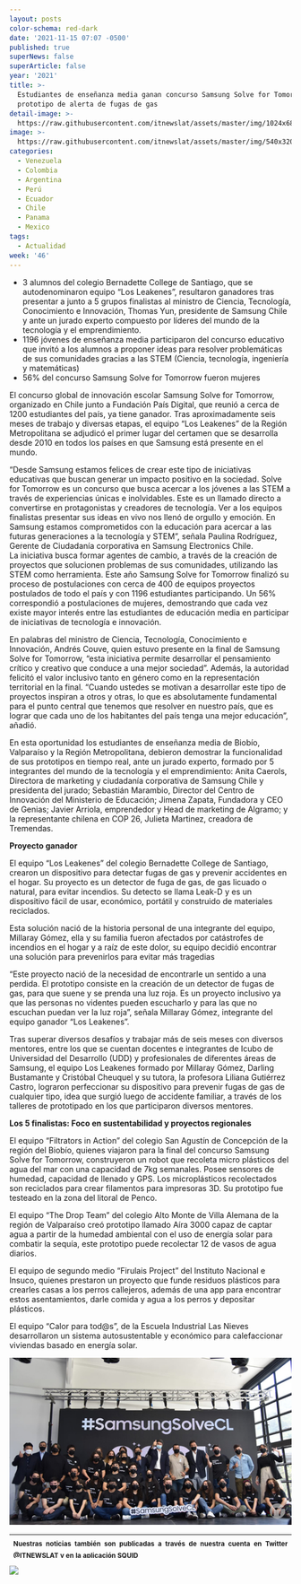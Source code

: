 ```yaml
---
layout: posts
color-schema: red-dark
date: '2021-11-15 07:07 -0500'
published: true
superNews: false
superArticle: false
year: '2021'
title: >-
  Estudiantes de enseñanza media ganan concurso Samsung Solve for Tomorrow con
  prototipo de alerta de fugas de gas 
detail-image: >-
  https://raw.githubusercontent.com/itnewslat/assets/master/img/1024x680/SamsungSolveCl-g.jpg
image: >-
  https://raw.githubusercontent.com/itnewslat/assets/master/img/540x320/SamsungSolveCl-p.jpg
categories:
  - Venezuela
  - Colombia
  - Argentina
  - Perú
  - Ecuador
  - Chile
  - Panama
  - Mexico
tags:
  - Actualidad
week: '46'
---
```

- 3 alumnos del colegio Bernadette College de Santiago, que se autodenominaron equipo “Los Leakenes”, resultaron ganadores tras presentar a junto a 5 grupos finalistas al ministro de Ciencia, Tecnología, Conocimiento e Innovación, Thomas Yun, presidente de Samsung Chile y ante un jurado experto compuesto por líderes del mundo de la tecnología y el emprendimiento.
- 1196 jóvenes de enseñanza media participaron del concurso educativo que invitó a los alumnos a proponer ideas para resolver problemáticas de sus comunidades gracias a las STEM (Ciencia, tecnología, ingeniería y matemáticas) 
- 56% del concurso Samsung Solve for Tomorrow fueron mujeres

El concurso global de innovación escolar Samsung Solve for Tomorrow, organizado en Chile junto a Fundación País Digital, que reunió a cerca de 1200 estudiantes del país, ya tiene ganador. Tras aproximadamente seis meses de trabajo y diversas etapas, el equipo “Los Leakenes” de la Región Metropolitana se adjudicó el primer lugar del certamen que se desarrolla desde 2010 en todos los países en que Samsung está presente en el mundo. 
 
“Desde Samsung estamos felices de crear este tipo de iniciativas educativas que buscan generar un impacto positivo en la sociedad. Solve for Tomorrow es un concurso que busca acercar a los jóvenes a las STEM a través de experiencias únicas e inolvidables. Este es un llamado directo a convertirse en protagonistas y creadores de tecnología. Ver a los equipos finalistas presentar sus ideas en vivo nos llenó de orgullo y emoción. En Samsung estamos comprometidos con la educación para acercar a las futuras generaciones a la tecnología y STEM”, señala Paulina Rodríguez, Gerente de Ciudadanía corporativa en Samsung Electronics Chile.  
La iniciativa busca formar agentes de cambio, a través de la creación de proyectos que solucionen problemas de sus comunidades, utilizando las STEM como herramienta. Este año Samsung Solve for Tomorrow finalizó su proceso de postulaciones con cerca de 400 de equipos proyectos postulados de todo el país y con 1196 estudiantes participando. Un 56% correspondió a postulaciones de mujeres, demostrando que cada vez existe mayor interés entre las estudiantes de educación media en participar de iniciativas de tecnología e innovación. 

En palabras del ministro de Ciencia, Tecnología, Conocimiento e Innovación, Andrés Couve, quien estuvo presente en la final de Samsung Solve for Tomorrow, “esta iniciativa permite desarrollar el pensamiento crítico y creativo que conduce a una mejor sociedad”. Además, la autoridad felicitó el valor inclusivo tanto en género como en la representación territorial en la final. “Cuando ustedes se motivan a desarrollar este tipo de proyectos inspiran a otros y otras, lo que es absolutamente fundamental para el punto central que tenemos que resolver en nuestro país, que es lograr que cada uno de los habitantes del país tenga una mejor educación”, añadió.

En esta oportunidad los estudiantes de enseñanza media de Biobío, Valparaíso y la Región Metropolitana, debieron demostrar la funcionalidad de sus prototipos en tiempo real, ante un jurado experto, formado por 5 integrantes del mundo de la tecnología y el emprendimiento: Anita Caerols, Directora de marketing y ciudadanía corporativa de Samsung Chile y presidenta del jurado; Sebastián Marambio, Director del Centro de Innovación del Ministerio de Educación; Jimena Zapata, Fundadora y CEO de Genias; Javier Arriola, emprendedor y Head de marketing de Algramo; y la representante chilena en COP 26, Julieta Martinez, creadora de Tremendas.
 
**Proyecto ganador**

El equipo “Los Leakenes” del colegio Bernadette College de Santiago, crearon un dispositivo para detectar fugas de gas y prevenir accidentes en el hogar. Su proyecto es un detector de fuga de gas, de gas licuado o natural, para evitar incendios. Su detecto se llama Leak-D y es un dispositivo fácil de usar, económico, portátil y construido de materiales reciclados. 

Esta solución nació de la historia personal de una integrante del equipo, Millaray Gómez, ella y su familia fueron afectados por catástrofes de incendios en el hogar y a raíz de este dolor, su equipo decidió encontrar una solución para prevenirlos para evitar más tragedias 

“Este proyecto nació de la necesidad de encontrarle un sentido a una perdida. El prototipo consiste en la creación de un detector de fugas de gas, para que suene y se prenda una luz roja. Es un proyecto inclusivo ya que las personas no videntes pueden escucharlo y para las que no escuchan puedan ver la luz roja”, señala Millaray Gómez, integrante del equipo ganador “Los Leakenes”. 

Tras superar diversos desafíos y trabajar más de seis meses con diversos mentores, entre los que se cuentan docentes e integrantes de Icubo de Universidad del Desarrollo (UDD) y profesionales de diferentes áreas de Samsung, el equipo Los Leakenes formado por Millaray Gómez, Darling Bustamante y Cristóbal Cheuquel y su tutora, la profesora Liliana Gutiérrez Castro, lograron perfeccionar su dispositivo para prevenir fugas de gas de cualquier tipo, idea que surgió luego de accidente familiar,  a través de los talleres de prototipado en los que participaron diversos mentores. 

**Los 5 finalistas: Foco en sustentabilidad y proyectos regionales**

El equipo “Filtrators in Action” del colegio San Agustín de Concepción de la región del Biobío, quienes viajaron para la final del concurso Samsung Solve for Tomorrow, construyeron un robot que recoleta micro plásticos del agua del mar con una capacidad de 7kg semanales. Posee sensores de humedad, capacidad de llenado y GPS. Los microplásticos recolectados son reciclados para crear filamentos para impresoras 3D. Su prototipo fue testeado en la zona del litoral de Penco.

El equipo “The Drop Team” del colegio Alto Monte de Villa Alemana de la región de Valparaíso creó prototipo llamado Aíra 3000 capaz de captar agua a partir de la humedad ambiental con el uso de energía solar para combatir la sequía, este prototipo puede recolectar 12 de vasos de agua diarios. 

El equipo de segundo medio “Firulais Project” del Instituto Nacional e Insuco, quienes prestaron un proyecto que funde residuos plásticos para crearles casas a los perros callejeros, además de una app para encontrar estos asentamientos, darle comida y agua a los perros y depositar plásticos. 

El equipo “Calor para tod@s”, de la Escuela Industrial Las Nieves desarrollaron un sistema autosustentable y económico para calefaccionar viviendas basado en energía solar. 

![](https://raw.githubusercontent.com/itnewslat/assets/master/img/540x320/SamsungSolveCl-p.jpg)

<table style="height: 42px;" width="569">
<tbody>
<tr>
<td style="text-align: justify;"><sub><strong>Nuestras noticias también son publicadas a través de nuestra cuenta en Twitter <a href="https://twitter.com/itnewslat?lang=es">@ITNEWSLAT</a> y en la aplicación <a href="https://squidapp.co/en/">SQUID</a></strong></sub></td>
</tr>
</tbody>
</table>

<img src="https://tracker.metricool.com/c3po.jpg?hash=56f88a41e39ab42c063cc51676587a04"/>

